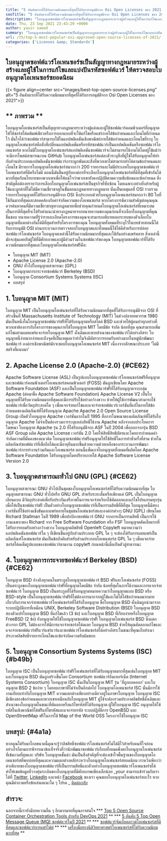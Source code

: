 ```yaml
---
title: "5 อันดับแรกที่ได้รับความนิยมมากที่สุดที่ได้รับการอนุมัติจาก Osi Open Licenses ของ 2021" 
seoTitle: "5 อันดับแรกที่ได้รับความนิยมมากที่สุดที่ได้รับการอนุมัติจาก Osi Open Licenses ของ 2021" 
description: "ใบอนุญาตซอฟต์แวร์โอเพนซอร์ซเป็นสัญญาทางกฎหมายระหว่างผู้สร้างและผู้ใช้ในการแก้ไขและแบ่งปันรหัสซอฟต์แวร์ ลองทบทวนใบอนุญาตโอเพนซอร์ซยอดนิยม" 
date: Thu, 23 Sep 2021 23:43:29 +0000
author: yasir saeed
summary: "ใบอนุญาตซอฟต์แวร์โอเพนซอร์ซเป็นสัญญาทางกฎหมายระหว่างผู้สร้างและผู้ใช้ในการแก้ไขและแบ่งปันรหัสซอฟต์แวร์ ให้ตรวจสอบใบอนุญาตโอเพนซอร์ซยอดนิยม" 
url: /th/top-5-most-popular-osi-approved-open-source-licenses-of-2021/
categories: ['Licenses &amp; Standards']
---
```


## ใบอนุญาตซอฟต์แวร์โอเพนซอร์ซเป็นสัญญาทางกฎหมายระหว่างผู้สร้างและผู้ใช้ในการแก้ไขและแบ่งปันรหัสซอฟต์แวร์ ให้ตรวจสอบใบอนุญาตโอเพนซอร์ซยอดนิยม

{{< figure align=center src="images/best-top-open-source-licenses.png" alt="5 อันดับแรกที่ได้รับความนิยมมากที่สุดที่ได้รับการอนุมัติจาก Osi Open Licenses ของ 2021">}}


## ** ภาพรวม **
ใบอนุญาตโอเพ่นซอร์สเป็นสัญญาทางกฎหมายระหว่างผู้แต่งและผู้ใช้ซอฟต์แวร์คอมพิวเตอร์ที่อนุญาตให้ใช้ซอร์สโค้ดพิมพ์เขียวหรือการออกแบบที่จะใช้แก้ไขหรือแชร์ภายใต้ข้อกำหนดและเงื่อนไขที่กำหนดไว้ มั่นใจได้ว่าซอฟต์แวร์สามารถใช้ในแอปพลิเคชันเชิงพาณิชย์ภายใต้ข้อกำหนดและเงื่อนไขที่ระบุ ใบอนุญาตโอเพ่นซอร์สคือสิ่งที่เปลี่ยนแอปพลิเคชันหรือรหัสซอฟต์แวร์เป็นแอปพลิเคชันหรือซอฟต์แวร์โอเพนซอร์ส หากไม่มีใบอนุญาตโอเพ่นซอร์สแอปพลิเคชันซอฟต์แวร์จะไม่สามารถใช้งานได้โดยผู้ใช้แม้ว่าจะมีการโพสต์สาธารณะบน GitHub ใบอนุญาตโอเพ่นซอร์สแต่ละตัวระบุสิ่งที่ผู้ใช้ได้รับอนุญาตให้ทำกับส่วนประกอบแอปพลิเคชันซอฟต์แวร์ภาระผูกพันและสิ่งที่พวกเขาไม่สามารถทำได้ตามข้อกำหนดและเงื่อนไข
มีรายการใบอนุญาตโอเพ่นซอร์สมากกว่า 200 รายการและไม่มีประเภทใบอนุญาตซอฟต์แวร์โอเพนซอร์สที่ดีหรือไม่ดี ตอนนี้มันขึ้นอยู่กับองค์กรที่จะเลือกใบอนุญาตโอเพ่นซอร์สที่ดีที่สุดที่เข้ากันได้มากที่สุดกับนโยบายของพวกเขาเพื่อให้แน่ใจว่าพวกเขายังคงปฏิบัติตามความซับซ้อนและข้อกำหนด สิ่งสำคัญคือต้องทราบว่าการเลือกใบอนุญาตโอเพ่นซอร์สเป็นธุรกิจที่ซับซ้อน โดยเฉพาะอย่างยิ่งสำหรับผู้ใช้และลูกค้าที่ไม่ได้มีความเชี่ยวชาญในขั้นตอนกฎหมายทางกฎหมาย นั่นเป็นเหตุผลที่ OSI รวบรวมรายการใบอนุญาตที่ได้รับการอนุมัติจาก OSI ซึ่งประกอบด้วยใบอนุญาตโอเพนซอร์สมากกว่า 80 ใบที่ใช้กันมากที่สุดและสอดคล้องกับคำจำกัดความของโอเพนซอร์ส
หากโครงการมีความสำคัญต่อคุณคุณควรค้นหาคนที่มีความเชี่ยวชาญทางกฎหมายเพื่อช่วยคุณกำหนดใบอนุญาตโอเพ่นซอร์สที่เหมาะสม เป็นการดีที่สุดที่จะได้รับคำแนะนำทางกฎหมายจากทนายความของคุณก่อนที่จะเลือกใบอนุญาตที่คุณชื่นชอบ ทนายความที่รู้ว่ารายละเอียดโครงการของคุณจะสามารถอธิบายผลกระทบของตัวเลือกใบอนุญาตที่แตกต่างกันได้ดีที่สุดสำหรับโครงการของคุณ ใบอนุญาตทั้งหมดที่ระบุไว้ในบทช่วยสอนนี้ได้รับการอนุมัติ OSI ผ่านกระบวนการตรวจสอบใบอนุญาตและทั้งหมดนี้ใช้ได้ดีสำหรับการปล่อยซอฟต์แวร์โอเพ่นซอร์ส ใบอนุญาตเหล่านี้ได้รับความนิยมมากที่สุดและใช้กันอย่างแพร่หลาย สิ่งเหล่านี้มักจะคุ้นเคยกับผู้ใช้ที่มีศักยภาพและผู้มีส่วนร่วมในซอฟต์แวร์ของคุณ ใบอนุญาตซอฟต์แวร์ที่ได้รับความนิยมมากที่สุดและใบอนุญาตโอเพ่นซอร์สฟรีคือ:
  * ใบอนุญาต MIT (MIT)
  * Apache License 2.0 (Apache-2.0)
  * GNU ทั่วไปใบอนุญาตสาธารณะ (GPL)
  * ใบอนุญาตการกระจายซอฟต์แวร์ Berkeley (BSD)
  * ใบอนุญาต Consortium Systems Systems (ISC)
  * บทสรุป

## 1. ใบอนุญาต MIT (MIT)
ใบอนุญาต MIT เป็นใบอนุญาตโอเพ่นซอร์สที่ได้รับความนิยมมากที่สุดที่ได้รับการอนุมัติจาก OSI ที่สร้างขึ้นที่ Massachusetts Institute of Technology (MIT) ในช่วงปลายทศวรรษ 1980 มันเป็นหนึ่งในใบอนุญาตซอฟต์แวร์ฟรีที่ได้รับอนุญาตหรือสไตล์ BSD และช่วยให้ผู้คนทำทุกอย่างที่พวกเขาต้องการกับโครงการของคุณภายใต้ใบอนุญาต MIT โดยมีข้อ จำกัด น้อยที่สุด
คุณสามารถเพิ่มแก้ไขผสานเผยแพร่แจกจ่ายใบอนุญาต MIT ดั้งเดิมและขายสำเนาของซอฟต์แวร์ได้อย่างอิสระ ใบอนุญาตนี้ง่ายมากง่ายและถึงจุดที่เป็นเหตุผลว่าทำไมจึงมีอัตราการยอมรับอย่างมากในหมู่นักพัฒนาซอฟต์แวร์ องค์กรเชิงพาณิชย์มักจะชอบใบอนุญาตโอเพนซอร์ส MIT เนื่องจากลักษณะประเภท 'ไม่มีสตริงที่แนบมา'

## 2. Apache License 2.0 (Apache-2.0) {#CE62}
Apache Software License (ASL) เป็นรูปแบบใบอนุญาตซอฟต์แวร์โอเพนซอร์สฟรีที่อนุญาตและซอฟต์แวร์คอมพิวเตอร์โอเพนซอร์สคอมพิวเตอร์ (FOSS) มันถูกเขียนโดย Apache Software Foundation (ASF) และเป็นใบอนุญาตซอฟต์แวร์ฟรีที่ได้รับอนุญาตจากกลุ่ม Apache (ต่อมาชื่อ Apache Software Foundation) Apache License V2 เป็นใบอนุญาตที่ได้รับความนิยมมากที่สุดและมีการปรับใช้อย่างกว้างขวาง ช่วยให้ผู้ใช้การพัฒนาสามารถใช้ซอฟต์แวร์เพื่อวัตถุประสงค์ใด ๆ เพื่อแจกจ่ายแก้ไขและแจกจ่ายซอฟต์แวร์เวอร์ชันที่แก้ไขภายใต้ข้อกำหนดของผลิตภัณฑ์ที่ได้รับอนุญาต Apache Apache 2.0 Open Source License Group เปิดตัวใบอนุญาต Apache เวอร์ชันแรกในปี 1995
สื่อการโฆษณาของผลิตภัณฑ์ที่ได้รับใบอนุญาต Apache ไม่จำเป็นต้องรวมการระบุแหล่งสิทธิ์ใช้งาน Apache หลังจากลบประโยคการโฆษณา ใบอนุญาต Apache รุ่น 2.0 ที่ได้รับอนุมัติจาก ASF ในปี 2004 เพื่อออกจากรุ่น BSD ASF Group ผลิต Apache License เวอร์ชัน 2.0 โดยให้สิทธิ์สิทธิบัตรและโดยการกำหนดคำจำกัดความที่มั่นคงของแนวคิด ใบอนุญาตซอฟต์แวร์ฟรีอนุญาตให้ใช้สิทธิ์ในการทำซ้ำครั้งที่สาม ช่วยในผลิตภัณฑ์ซอฟต์แวร์ที่เชื่อถือได้และมีอายุยืนมากขึ้นด้วยความช่วยเหลือของกระบวนการพัฒนาซอฟต์แวร์การทำงานร่วมกันและโอเพนซอร์ส ตอนนี้แพ็คเกจใบอนุญาตทั้งหมดที่ผลิตโดย Apache Software Foundation ได้รับอนุญาตโดยปริยายภายใต้ Apache Software License Version 2.0

## 3. ใบอนุญาตสาธารณะทั่วไป GNU (GPL) {#CE62}
ใบอนุญาตสาธารณะ GNU ทั่วไปเป็นชุดของใบอนุญาตโอเพนซอร์สที่ได้รับความนิยมมากที่สุด ใบอนุญาตสาธารณะ GNU ทั่วไปหรือ GNU GPL สำหรับระยะสั้นหรือเพียงแค่ GPL เป็นใบอนุญาตเลียนแบบ มีวัตถุประสงค์เพื่อรับประกันเสรีภาพในการแจกจ่ายเรียกใช้คัดลอกและแก้ไขโปรแกรมทุกรุ่นเพื่อให้เป็นซอฟต์แวร์ฟรี เป็นตัวอย่างใบอนุญาตซอฟต์แวร์ที่เป็นกรรมสิทธิ์ที่ดีที่สุด ใบอนุญาตนี้มีสองเวอร์ชันที่ใช้อย่างแข็งขันและแพร่หลายในชุมชนโอเพ่นซอร์สและองค์กรต่างๆ
GNU (GPL) เขียนโดย Richard Stallman ในปี 1989 เพื่อปกป้องซอฟต์แวร์ GNU จากการเป็นกรรมสิทธิ์ เป็นการใช้งานเฉพาะของ Richard จาก Free Software Foundation หรือ FSF ใบอนุญาตตัดเล็บแรกที่ได้รับการยอมรับอย่างกว้างขวาง ใบอนุญาตลิขสิทธิ์ Openleft Copyleft หมายความว่าแอปพลิเคชันซอฟต์แวร์ใด ๆ ที่เขียนขึ้นอยู่กับส่วนประกอบ GPL ใด ๆ จะต้องได้รับการเผยแพร่เป็นผลิตภัณฑ์โอเพ่นซอร์ส มันเป็นข้อบังคับสำหรับส่วนประกอบโอเพนซอร์ส GPL ใด ๆ เพื่อแจกจ่ายซอร์สโค้ดเต็มรูปแบบของซอฟต์แวร์ตามงาน copyleft ก่อนหน้านี้เมื่อเปิดตัวสู่สาธารณะ

## 4. ใบอนุญาตการกระจายซอฟต์แวร์ Berkeley (BSD) {#CE62}
ใบอนุญาต BSD อ้างถึงทุกคนในตระกูลใบอนุญาตซอฟต์แวร์ BSD ฟรีและโอเพ่นซอร์ส (FOSS) เป็นตระกูลของใบอนุญาตซอฟต์แวร์ฟรีที่อนุญาตโดยมีข้อ จำกัด น้อยที่สุดในการใช้งานและการแจกจ่ายซอฟต์แวร์ ใบอนุญาต BSD เป็นตระกูลที่ได้รับอนุญาตหมายความว่าใบอนุญาตแบบ BSD หรือ BSD-style เป็นใบอนุญาตซอฟต์แวร์ฟรีที่ไม่ต้องการมากจากผู้ใช้และไม่ได้ใส่ข้อกำหนดมากมายเกี่ยวกับการแจกจ่ายซอฟต์แวร์โอเพ่นซอร์สที่ได้รับใบอนุญาต
ชื่อใบอนุญาต BSD ดั้งเดิมถูกนำมาจากระบบปฏิบัติการที่เหมือน UNIX, Berkeley Software Distribution (BSD) ใบอนุญาต BSD สองตัวแปรใบอนุญาต BSD ที่แก้ไขแล้ว (3 ข้อ) และใบอนุญาต BSD ที่เรียบง่ายหรือใบอนุญาต FreeBSD (2 ข้อ) ยังอนุญาตให้ใช้ใบอนุญาตซอฟต์แวร์ฟรี ใบอนุญาตโอเพ่นซอร์ส BSD ซึ่งแตกต่างจาก GPL ไม่ต้องการให้มีการแจกจ่ายซอร์สโค้ดเลย ใบอนุญาต BSD ช่วยให้คุณคัดลอกแก้ไขและแจกจ่ายซอฟต์แวร์ฟรีแวร์แชร์แวร์และซอฟต์แวร์โอเพ่นซอร์สได้อย่างอิสระในขณะที่คุณเก็บสำเนาประกาศลิขสิทธิ์รายการเงื่อนไขและข้อจำกัดความรับผิดชอบ

## 5. ใบอนุญาต Consortium Systems Systems (ISC) {#b49b}
ใบอนุญาต ISC เป็นใบอนุญาตซอฟต์แวร์ฟรีโอเพ่นซอร์สที่ได้รับอนุญาตมากที่สุดเช่นใบอนุญาต MIT และใบอนุญาต BSD มันถูกสร้างขึ้นโดย Consortium ซอฟต์แวร์อินเทอร์เน็ต (Internet Systems Consortium) ใบอนุญาต ISC นั้นเป็นใบอนุญาต MIT รุ่น 'ที่ถูกถอดออก' และใบอนุญาต BSD 2 ข้อง่าย ๆ โดยลบภาษาที่ไม่จำเป็นอีกต่อไป
ใบอนุญาตโอเพนซอร์ส ISC นั้นมีการใช้งานเทียบเท่ากับใบอนุญาต MIT ความแตกต่างเพียงอย่างเดียวอยู่ในภาษาใบอนุญาต ใบอนุญาต ISC มีเพียงสองข้อกำหนดและพวกเขาเหมือนกับใบอนุญาต MIT ผู้ใช้จะต้องรวมประกาศลิขสิทธิ์ดั้งเดิมและสำเนาของใบอนุญาตในขณะที่คัดลอกหรือแก้ไขรหัสที่ได้รับอนุญาต ผู้ใช้ใบอนุญาต ISC อนุญาตให้ใช้รหัสในเชิงพาณิชย์ได้ฟรีแก้ไขรหัสและแจกจ่ายรหัส ระบบปฏิบัติการ OpenBSD และ OpenStreetMap ฟรีในการใช้ Map of the World OSS โครงการใช้ใบอนุญาต ISC

## บทสรุป: {#4a1a}
หากคุณได้รับมาไกลขนาดนี้คุณจะรู้ว่าลิขสิทธิ์ซอฟต์แวร์โอเพ่นซอร์สไม่ได้มีไว้สำหรับคนที่ใจอ่อน อย่างไรก็ตามการพิจารณาข้อเท็จจริงที่ว่านักพัฒนาซอฟต์แวร์เกือบทั้งหมดพึ่งพาใบอนุญาตโอเพ่นซอร์สที่เข้มงวดที่สุดและ บริษัท ใบอนุญาตชั้นนำ มันเป็นสิ่งสำคัญที่จะต้องเข้าใจพื้นฐานของใบอนุญาตโอเพนซอร์สที่พบบ่อยที่สุดและความแตกต่างหลักระหว่างใบอนุญาตโอเพ่นซอร์สยอดนิยม เราหวังเพียงว่าคำอธิบายของใบอนุญาตซอฟต์แวร์ที่เป็นกรรมสิทธิ์และตัวอย่างใบอนุญาตซอฟต์แวร์โอเพนซอร์ซได้ทำให้เขตข้อมูลที่วางทุ่นระเบิดของใบอนุญาตที่มีศักยภาพเพียงเล็กน้อย
_your สามารถเข้าร่วมกับเราได้ที่ [Twitter][1], [LinkedIn][2] และหน้า [Facebook][3] ของเรา คุณชอบใบอนุญาตโอเพ่นซอร์สอะไร หากคุณมีคำถามหรือข้อเสนอแนะใด ๆ โปรด _ [ติดต่อกลับ][4]

## สำรวจ:
นอกจากนี้เรายังมีบทความอื่น ๆ อีกมากมายที่คุณอาจสนใจ
  *** [Top 5 Open Source Container Orchestration Tools สำหรับ DevOps 2021][5] **
  *** [5 อันดับ 5 Top Open Message Queue (MQ) ซอฟต์แวร์ในปี 2021][6] **
  *** [ซอฟต์แวร์จัดเก็บคลาวด์โอเพ่นซอร์สที่ดีที่สุดและซอฟต์แวร์การแชร์ไฟล์][7] **
  *** [เครื่องมือทางนิติวิทยาศาสตร์โอเพนซอร์สที่ได้รับความนิยมมากที่สุด][8] **

  
[1]: https://twitter.com/containerize_co
[2]: https://www.linkedin.com/company/containerize/
[3]: http://facebook.com/containerize
[4]: mailto:yasir.saeed@aspose.com
[5]: https://blog.containerize.com/devops/top-5-open-source-container-orchestration-tools-for-devops-in-2021/
[6]: https://blog.containerize.com/message-queue-software/top-5-open-source-message-queue-software-in-2021/
[7]: https://products.containerize.com/backup-and-sync/
[8]: https://blog.containerize.com/digital-forensic-tools/top-5-open-source-digital-forensic-tools-in-2021/

